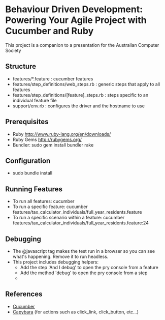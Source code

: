 # Behaviour Driven Development: Powering Your Agile Project with Cucumber and Ruby

This project is a companion to a presentation for the Australian Computer Society

## Structure

* features/*.feature : cucumber features
* features/step_definitions/web_steps.rb : generic steps that apply to all features
* features/step_definitions/[feature]_steps.rb : steps specific to an individual feature file
* support/env.rb : configures the driver and the hostname to use

## Prerequisites

* Ruby http://www.ruby-lang.org/en/downloads/
* Ruby Gems http://rubygems.org/
* Bundler: sudo gem install bundler rake

## Configuration

* sudo bundle install

## Running Features

* To run all features: cucumber
* To run a specific feature: cucumber features/tax_calculator_individuals/full_year_residents.feature
* To run a specific scenario within a feature: cucumber features/tax_calculator_individuals/full_year_residents.feature:24

## Debugging

* The @javascript tag makes the test run in a browser so you can see what's happening. Remove it to run headless.
* This project includes debugging helpers: 
  * Add the step 'And I debug' to open the pry console from a feature
  * Add the method 'debug' to open the pry console from a step
  * 

## References

* [Cucumber](http://cukes.info)
* [Capybara](http://github.com/jnicklas/capybara) (for actions such as click_link, click_button, etc...)

